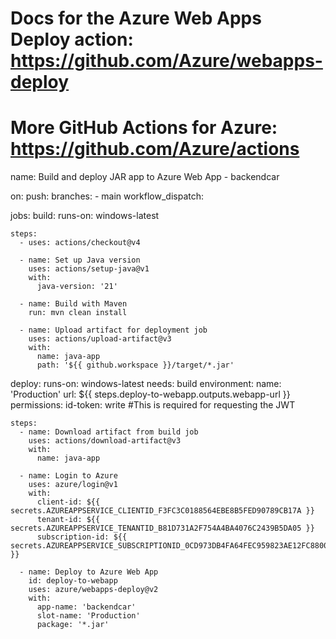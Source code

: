 # Docs for the Azure Web Apps Deploy action: https://github.com/Azure/webapps-deploy
# More GitHub Actions for Azure: https://github.com/Azure/actions

name: Build and deploy JAR app to Azure Web App - backendcar

on:
  push:
    branches:
      - main
  workflow_dispatch:

jobs:
  build:
    runs-on: windows-latest

    steps:
      - uses: actions/checkout@v4

      - name: Set up Java version
        uses: actions/setup-java@v1
        with:
          java-version: '21'

      - name: Build with Maven
        run: mvn clean install

      - name: Upload artifact for deployment job
        uses: actions/upload-artifact@v3
        with:
          name: java-app
          path: '${{ github.workspace }}/target/*.jar'

  deploy:
    runs-on: windows-latest
    needs: build
    environment:
      name: 'Production'
      url: ${{ steps.deploy-to-webapp.outputs.webapp-url }}
    permissions:
      id-token: write #This is required for requesting the JWT

    steps:
      - name: Download artifact from build job
        uses: actions/download-artifact@v3
        with:
          name: java-app
      
      - name: Login to Azure
        uses: azure/login@v1
        with:
          client-id: ${{ secrets.AZUREAPPSERVICE_CLIENTID_F3FC3C0188564EBE8B5FED90789CB17A }}
          tenant-id: ${{ secrets.AZUREAPPSERVICE_TENANTID_B81D731A2F754A4BA4076C2439B5DA05 }}
          subscription-id: ${{ secrets.AZUREAPPSERVICE_SUBSCRIPTIONID_0CD973DB4FA64FEC959823AE12FC8800 }}

      - name: Deploy to Azure Web App
        id: deploy-to-webapp
        uses: azure/webapps-deploy@v2
        with:
          app-name: 'backendcar'
          slot-name: 'Production'
          package: '*.jar'
          
